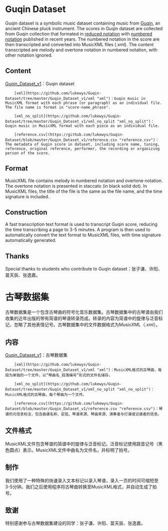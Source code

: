 
# Guqin Dataset
Guqin dataset is a symbolic music dataset containing music from [Guqin](https://en.wikipedia.org/wiki/Guqin), an ancient Chinese pluck instrument. The scores in Guqin dataset are collected from Guqin collection that formated in [reduced notation](https://en.wikipedia.org/wiki/Guqin_notation) with [numbered notation](https://en.wikipedia.org/wiki/Numbered_musical_notation) published in recent years. The numbered notation in the score are then transcripted and converted into MusicXML files (.xml). The content transcripted are melody and overtone notation in numbered notation, with other notation ignored.

## Content
[Guqin_Dataset_v1](https://github.com/lukewys/Guqin-Dataset/tree/master/Guqin_Dataset_v1 "Guqin_Dataset_v1")：Guqin dataset

        [xml](https://github.com/lukewys/Guqin-Dataset/tree/master/Guqin_Dataset_v1/xml "xml")：Guqin music in MusicXML format with each phrase (or paragraph) as an individual file. The file name is format in "score-name_phrase".

        [xml_no_split](https://github.com/lukewys/Guqin-Dataset/tree/master/Guqin_Dataset_v1/xml_no_split "xml_no_split")：Guqin music in MusicXML format with each piece as an individual file.

        [reference.csv](https://github.com/lukewys/Guqin-Dataset/blob/master/Guqin_Dataset_v1/reference.csv "reference.csv")：The metadata of Guqin score in dataset, including score name, tuning, reference, original reference, performer, the recording or organizing person of the score.
        
 ## Format

MusicXML file contains melody in numbered notation and overtone notation. The overtone notation is presented in staccato (in black solid dot).  In MusicXML files, the title of the file is the same as the file name, and the time signature is included.

## Construction

A fast transcription text format is used to transcript Guqin score, reducing the time transcribing a page to 3-5 minutes. A program is then used to automatically convert the text format to MusicXML files, with time signature automatically generated.

## Thanks

Special thanks to students who contribute to Guqin dataset：张子谦、许阳、苗天辰、张逸嘉。

# 古琴数据集

古琴数据集是一个包含古琴曲的符号化音乐数据集。古琴数据集中的古琴谱由我们收集的近年出版的带有简谱的琴谱转录而成。转录的内容为简谱中的旋律与泛音标记，忽略了其他表情记号。古琴数据集中的文件数据格式为MusicXML（.xml）。


## 内容

[Guqin_Dataset_v1](https://github.com/lukewys/Guqin-Dataset/tree/master/Guqin_Dataset_v1 "Guqin_Dataset_v1")：古琴数据集

        [xml](https://github.com/lukewys/Guqin-Dataset/tree/master/Guqin_Dataset_v1/xml "xml")：MusicXML格式的古琴曲，每段为单独的一个文件，以“琴曲名_段落编号”形式的文件名储存。

        [xml_no_split](https://github.com/lukewys/Guqin-Dataset/tree/master/Guqin_Dataset_v1/xml_no_split "xml_no_split")：MusicXML格式的古琴曲，每个琴曲为一个文件。

        [reference.csv](https://github.com/lukewys/Guqin-Dataset/blob/master/Guqin_Dataset_v1/reference.csv "reference.csv")：琴谱的元信息标注，包含曲谱名称、定弦、琴谱来源、琴曲来源、演奏者与打谱或记谱者的信息。

## 文件格式

MusicXML文件包含琴谱的简谱中的旋律与泛音标记。泛音标记使用跳音记号（黑色圆点）表示。MusicXML文件中曲名为文件名，并标明了拍号。

## 制作

我们使用了一种特殊的快速录入文本标记以录入琴谱，录入一页的时间可缩短至3-5分钟。我们之后使用程序将古琴曲转换至MusicXML格式，并自动生成了拍号。

## 致谢

特别感谢参与古琴数据集建设的同学：张子谦、许阳、苗天辰、张逸嘉。


